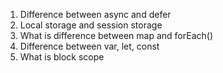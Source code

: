 1. Difference between async and defer
2. Local storage and session storage
3. What is difference between map and forEach()
4. Difference between var, let, const
5. What is block scope
